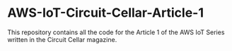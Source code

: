 # AWS-IoT-Circuit-Cellar-Article-1
This repository contains all the code for the Article 1 of the AWS IoT Series written in the Circuit Cellar magazine.
